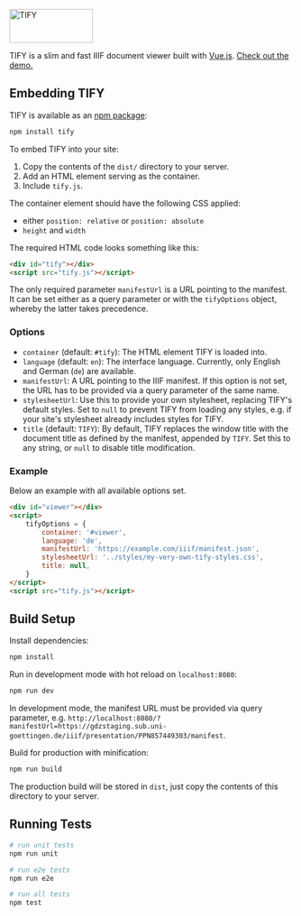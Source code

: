 <p>
	<a href="https://github.com/subugoe/tify">
		<img src="https://subugoe.github.io/tify/static/tify-logo.svg" alt="TIFY" width="148" height="60">
	</a>
</p>

TIFY is a slim and fast IIIF document viewer built with [Vue.js](https://github.com/vuejs/vue).
[Check out the demo.](https://subugoe.github.io/tify/demo.html?manifestUrl=https://gdzstaging.sub.uni-goettingen.de/iiif/presentation/PPN857449303/manifest)

## Embedding TIFY

TIFY is available as an [npm package](https://www.npmjs.com/package/tify):

``` bash
npm install tify
```

To embed TIFY into your site:
1. Copy the contents of the `dist/` directory to your server.
2. Add an HTML element serving as the container.
3. Include `tify.js`.

The container element should have the following CSS applied:
- either `position: relative` or `position: absolute`
- `height` and `width`

The required HTML code looks something like this:

``` html
<div id="tify"></div>
<script src="tify.js"></script>
```

The only required parameter `manifestUrl` is a URL pointing to the manifest. It can be set either as a query parameter or with the `tifyOptions` object, whereby the latter takes precedence.

### Options
- `container` (default: `#tify`): The HTML element TIFY is loaded into.
- `language` (default: `en`): The interface language. Currently, only English and German (`de`) are available.
- `manifestUrl`: A URL pointing to the IIIF manifest. If this option is not set, the URL has to be provided via a query parameter of the same name.
- `stylesheetUrl`: Use this to provide your own stylesheet, replacing TIFY's default styles. Set to `null` to prevent TIFY from loading any styles, e.g. if your site's stylesheet already includes styles for TIFY.
- `title` (default: `TIFY`): By default, TIFY replaces the window title with the document title as defined by the manifest, appended by `TIFY`. Set this to any string, or `null` to disable title modification.

### Example

Below an example with all available options set.

``` html
<div id="viewer"></div>
<script>
	tifyOptions = {
		container: '#viewer',
		language: 'de',
		manifestUrl: 'https://example.com/iiif/manifest.json',
		stylesheetUrl: '../styles/my-very-own-tify-styles.css',
		title: null,
	}
</script>
<script src="tify.js"></script>
```

## Build Setup

Install dependencies:

``` bash
npm install
```

Run in development mode with hot reload on `localhost:8080`:

``` bash
npm run dev
```

In development mode, the manifest URL must be provided via query parameter, e.g. `http://localhost:8080/?manifestUrl=https://gdzstaging.sub.uni-goettingen.de/iiif/presentation/PPN857449303/manifest`.

Build for production with minification:

``` bash
npm run build
```

The production build will be stored in `dist`, just copy the contents of this directory to your server.

## Running Tests

``` bash
# run unit tests
npm run unit

# run e2e tests
npm run e2e

# run all tests
npm test
```
